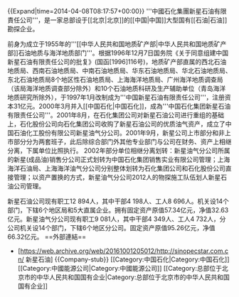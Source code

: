 {{Expand|time=2014-04-08T08:17:57+00:00}}
'''中國石化集團新星石油有限責任公司'''，是一家总部设于[[北京|北京]]的[[中国|中国]]大型国有[[石油|石油]]勘探企业。  

前身为成立于1955年的'''[[中华人民共和国地质矿产部|中华人民共和国地质矿产部]]石油地质与海洋地质部门'''。根据1996年12月7日国务院《关于同意组建中国新星石油有限责任公司的批复》(国函[1996]116号)，地质矿产部直属的西北石油地质局、西南石油地质局、中南石油地质局、华东石油地质局、华北石油地质局、东北石油地质局8个地区性石油地质局、上海海洋地质局、广州海洋地质调查局（该局海洋地质调查部分除外）和10个石油地质科研及生产辅助单位（青岛海洋地质研究所除外），于1997年1月改制成为'''中国新星石油有限责任公司'''，注册资本31亿元。2000年3月并入[[中国石化|中国石化]]，成為'''中国石化集团新星石油有限责任公司'''。2001年8月，在石化集团公司对新星石油公司进行重组的基础上，石化股份公司向石化集团公司收购了新星石油公司的优质油气资产，成立了中国石油化工股份有限公司新星油气分公司。2001年9月，新星公司上市部分和非上市部分分为两套班子，此后除综合部门外其他专业部门与公司在财务、资产上相继分离，下属单位比照执行。 2002年部分单位相继分离划转：新星油气分公司所属的新星(成品油)销售分公司正式划转为中国石化集团销售实业有限公司管理；上海海洋石油局、上海海洋油气分公司分别整体划转为石化集团公司和石化股份公司直接管理；以资产置换的方式，新星油气分公司2012人的物探施工队伍划人新星石油公司管理。

新星石油公司现有职工12 894人，其中干部4 198人、工人8 696人。机关设14个部门，下辖6个地区局和5大直属企业。拥有固定资产原值57.34亿元，净值32.63亿元。新星油气分公司现有职工9 081人，其中干部4 349人、工人4 732人，分公司机关设14个部门，下辖6个地区分公司。固定资产原值95.26亿元，净值66.32亿元。
==外部連結==
* [https://web.archive.org/web/20161001205012/http://sinopecstar.com.cn/ 新星石油]
{{Company-stub}}
[[Category:中国石化|Category:中国石化]]
[[Category:中國能源公司|Category:中國能源公司]]
[[Category:总部位于北京市的中华人民共和国国有企业|Category:总部位于北京市的中华人民共和国国有企业]]